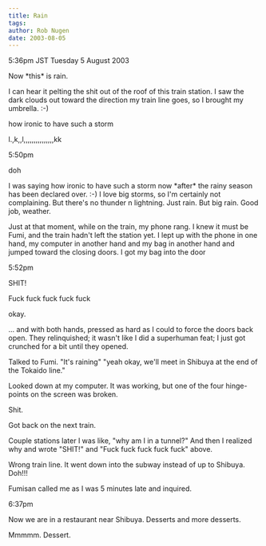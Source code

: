 ```yaml
---
title: Rain
tags: 
author: Rob Nugen
date: 2003-08-05
---
```


<p class=date>5:36pm JST Tuesday 5 August 2003</p>

<p>Now *this* is rain.</p>

<p>I can hear it pelting the shit out of the roof of this train
station.  I saw the dark clouds out toward the direction my train line
goes, so I brought my umbrella.  :-)</p>

<p>how ironic to have such a storm </p>
l.,k,,l,,,,,,,,,,,,,,,kk

<p class=date>5:50pm</p>

<p>doh</p>

<p>I was saying how ironic to have such a storm now *after* the rainy
season has been declared over.  :-)  I love big storms, so I'm
certainly not complaining.   But there's no thunder n lightning.  Just
rain.  But big rain.   Good job, weather.</p>

<p>Just at that moment, while on the train, my phone rang.  I knew it
must be Fumi, and the train hadn't left the station yet.  I lept up
with the phone in one hand, my computer in another hand and my bag in
another hand and jumped toward the closing doors.  I got my bag into
the door </p>

<p class=date>5:52pm</p>

<p>SHIT!</p>

<p>Fuck fuck fuck fuck fuck</p>

<p>okay.</p>

<p>... and with both hands, pressed as hard as I could to force the
doors back open.  They relinquished; it wasn't like I did a superhuman
feat; I just got crunched for a bit until they opened.</p>

<p>Talked to Fumi.  "It's raining" "yeah okay, we'll meet in Shibuya
at the end of the Tokaido line."</p>

<p>Looked down at my computer.  It was working, but one of the four
hinge-points on the screen was broken.</p>

<p>Shit.</p>

<p>Got back on the next train.</p>

<p>Couple stations later I was like, "why am I in a tunnel?"  And then
I realized why and wrote "SHIT!" and "Fuck fuck fuck fuck fuck"
above.</p>

<p>Wrong train line.  It went down into the subway instead of up to
Shibuya.  Doh!!!</p>

<p>Fumisan called me as I was 5 minutes late and inquired.</p>

<p class=date>6:37pm</p>

<p>Now we are in a restaurant near Shibuya.  Desserts and more
desserts.</p>

<p>Mmmmm. Dessert.</p>
